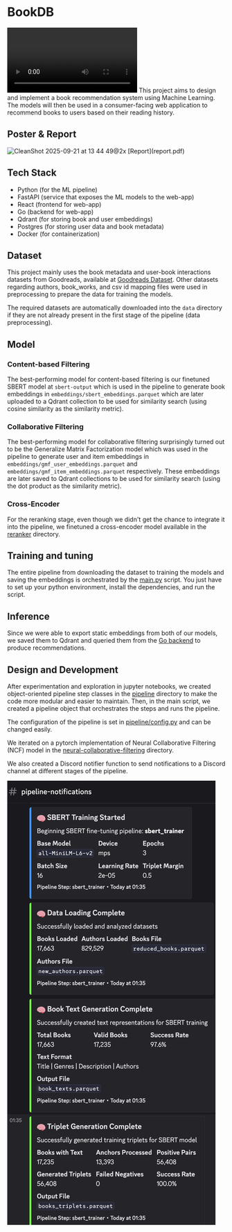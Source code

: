 # BookDB

<video src="https://assets.amirghofran.com/amirghofran-com-astro-public/bookdb-vid1.mp4" controls></video>
This project aims to design and implement a book recommendation system using Machine Learning. The models will then be used in a consumer-facing web application to recommend books to users based on their reading history.
## Poster & Report
<img width="1548" height="1098" alt="CleanShot 2025-09-21 at 13 44 49@2x" src="https://github.com/user-attachments/assets/6f78444b-2e3c-4488-bb46-715217ec27dd" />
[Report](report.pdf)

## Tech Stack

- Python (for the ML pipeline)
- FastAPI (service that exposes the ML models to the web-app)
- React (frontend for web-app)
- Go (backend for web-app)
- Qdrant (for storing book and user embeddings)
- Postgres (for storing user data and book metadata)
- Docker (for containerization)

## Dataset
This project mainly uses the book metadata and user-book interactions datasets from Goodreads, available at [Goodreads Dataset](https://cseweb.ucsd.edu/~jmcauley/datasets/goodreads.html#datasets). Other datasets regarding authors, book_works, and csv id mapping files were used in preprocessing to prepare the data for training the models.

The required datasets are automatically downloaded into the `data` directory if they are not already present in the first stage of the pipeline (data preprocessing).

## Model
### Content-based Filtering
The best-performing model for content-based filtering is our finetuned SBERT model at `sbert-output` which is used in the pipeline to generate book embeddings in `embeddings/sbert_embeddings.parquet` which are later uploaded to a Qdrant collection to be used for similarity search (using cosine similarity as the similarity metric).

### Collaborative Filtering
The best-performing model for collaborative filtering surprisingly turned out to be the Generalize Matrix Factorization model which was used in the pipeline to generate user and item embeddings in `embeddings/gmf_user_embeddings.parquet` and `embeddings/gmf_item_embeddings.parquet` respectively. These embeddings are later saved to Qdrant collections to be used for similarity search (using the dot product as the similarity metric).

### Cross-Encoder
For the reranking stage, even though we didn't get the chance to integrate it into the pipeline, we finetuned a cross-encoder model available in the  [reranker](reranker) directory.

## Training and tuning
The entire pipeline from downloading the dataset to training the models and saving the embeddings is orchestrated by the [main.py](main.py) script. You just have to set up your python environment, install the dependencies, and run the script.

## Inference
Since we were able to export static embeddings from both of our models, we saved them to Qdrant and queried them from the [Go backend](website/backend) to produce recommendations.

## Design and Development
After experimentation and exploration in jupyter notebooks, we created object-oriented pipeline step classes in the [pipeline](pipeline) directory to make the code more modular and easier to maintain. Then, in the main script, we created a pipeline object that orchestrates the steps and runs the pipeline.

The configuration of the pipeline is set in [pipeline/config.py](pipeline/config.py) and can be changed easily.

We iterated on a pytorch implementation of Neural Collaborative Filtering (NCF) model in the [neural-collaborative-filtering](neural-collaborative-filtering) directory.

We also created a Discord notifier function to send notifications to a Discord channel at different stages of the pipeline.

![Discord](discord.png)
